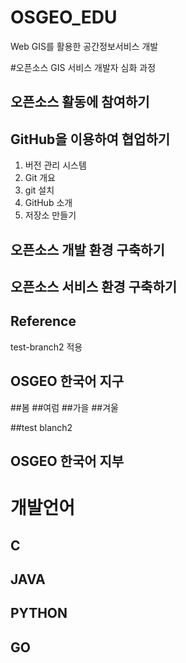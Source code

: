 # OSGEO_EDU
Web GIS를 활용한 공간정보서비스 개발

#오픈소스 GIS 서비스 개발자 심화 과정

## 오픈소스 활동에 참여하기

## GitHub을 이용하여 협업하기

1. 버전 관리 시스템
2. Git 개요
3. git 설치
4. GitHub 소개
5. 저장소 만들기

## 오픈소스 개발 환경 구축하기

## 오픈소스 서비스 환경 구축하기

## Reference

test-branch2 적용
## OSGEO 한국어 지구
##봄
##여럼
##가을
##겨울

##test blanch2

## OSGEO 한국어 지부

# 개발언어
## C
## JAVA
## PYTHON
## GO

